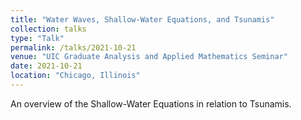 ```yaml
---
title: "Water Waves, Shallow-Water Equations, and Tsunamis"
collection: talks
type: "Talk"
permalink: /talks/2021-10-21
venue: "UIC Graduate Analysis and Applied Mathematics Seminar"
date: 2021-10-21
location: "Chicago, Illinois"
---
```


An overview of the Shallow-Water Equations in relation to Tsunamis.